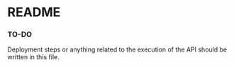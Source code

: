# README

### TO-DO
Deployment steps or anything related to the execution of the API should be written in this file.
